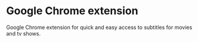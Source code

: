 # Google Chrome extension
Google Chrome extension for quick and easy access to subtitles for movies and tv shows.